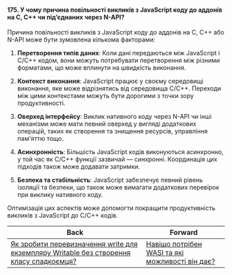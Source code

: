 #### 175. У чому причина повільності викликів з JavaScript коду до аддонів на C, C++ чи під’єднаних через N-API?

Причина повільності викликів з JavaScript коду до аддонів на C, C++ або N-API може бути зумовлена кількома факторами:

1. **Перетворення типів даних**: Коли дані передаються між JavaScript і C/C++ кодом, вони можуть потребувати перетворення між різними форматами, що може вплинути на швидкість виконання.

2. **Контекст виконання**: JavaScript працює у своєму середовищі виконання, яке може відрізнятись від середовища C/C++. Переходи між цими контекстами можуть бути дорогими з точки зору продуктивності.

3. **Оверхед інтерфейсу**: Виклик нативного коду через N-API чи інші механізми може мати певний оверхед у вигляді додаткових операцій, таких як створення та знищення ресурсів, управління пам'яттю тощо.

4. **Асинхронність**: Більшість JavaScript кодів виконуються асинхронно, у той час як C/C++ функції зазвичай — синхронні. Координація цих підходів також може додавати затримки.

5. **Безпека та стабільність**: JavaScript забезпечує певний рівень ізоляції та безпеки, що також може вимагати додаткових перевірок при виклику нативного коду.

Оптимізація цих аспектів може допомогти покращити продуктивність викликів з JavaScript до C/C++ кодів.

| Back | Forward |
|---|---|
| [Як зробити перевизначення write для екземпляру Writable без створення класу спадкоємця?](/ua/strong-middle/questions-for-a-systems-programmer/how-to-override-the-write-method-for-an-instance-of-writable-without-subclassing.md)  | [Навіщо потрібен WASI та які можливості він дає?](/ua/strong-middle/questions-for-a-systems-programmer/what-is-the-purpose-of-wasi-and-what-benefits-does-it-provide.md) |